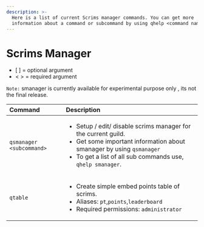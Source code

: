 ```yaml
---
description: >-
  Here is a list of current Scrims manager commands. You can get more
  information about a command or subcommand by using qhelp <command name>.
---
```


# Scrims Manager

* \[ \] = optional argument
* &lt; &gt; = required argument

`Note:` smanager is currently available for experimental purpose only , its not the final release.

<table>
  <thead>
    <tr>
      <th style="text-align:left">Command</th>
      <th style="text-align:left">Description</th>
    </tr>
  </thead>
  <tbody>
    <tr>
      <td style="text-align:left"><code>qsmanager &lt;subcommand&gt;</code>
      </td>
      <td style="text-align:left">
        <ul>
          <li>Setup / edit/ disable scrims manager for the current guild.</li>
          <li>Get some important information about smanager by using <code>qsmanager</code>
          </li>
          <li>To get a list of all sub commands use, <code>qhelp smanager</code>.</li>
        </ul>
      </td>
    </tr>
    <tr>
      <td style="text-align:left"><code>qtable</code>
      </td>
      <td style="text-align:left">
        <ul>
          <li>Create simple embed points table of scrims.</li>
          <li>Aliases: <code>pt</code>,<code>points</code>,<code>leaderboard</code>
          </li>
          <li>Required permissions: <code>administrator</code>
          </li>
        </ul>
      </td>
    </tr>
  </tbody>
</table>

